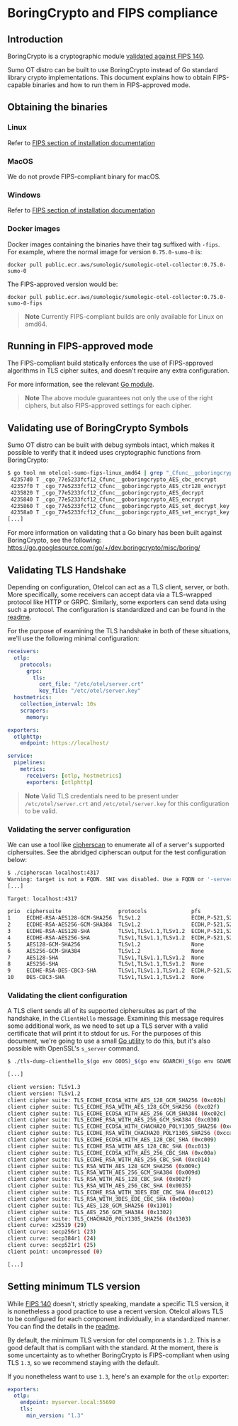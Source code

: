 # BoringCrypto and FIPS compliance

## Introduction

BoringCrypto is a cryptographic module [validated against FIPS 140][boringcrypto_certs].

Sumo OT distro can be built to use BoringCrypto instead of Go standard library crypto implementations.
This document explains how to obtain FIPS-capable binaries and how to run them in FIPS-approved mode.

## Obtaining the binaries

### Linux

Refer to [FIPS section of installation documentation](https://help.sumologic.com/docs/send-data/opentelemetry-collector/install-collector-linux/#fips)

### MacOS

We do not provde FIPS-compliant binary for macOS.

### Windows

Refer to [FIPS section of installation documentation](https://help.sumologic.com/docs/send-data/opentelemetry-collector/install-collector-windows/#fips)

### Docker images

Docker images containing the binaries have their tag suffixed with `-fips`. For example, where the normal image for
version `0.75.0-sumo-0` is:

```text
docker pull public.ecr.aws/sumologic/sumologic-otel-collector:0.75.0-sumo-0
```

The FIPS-approved version would be:

```text
docker pull public.ecr.aws/sumologic/sumologic-otel-collector:0.75.0-sumo-0-fips
```

> **Note**
> Currently FIPS-compliant builds are only available for Linux on amd64.

## Running in FIPS-approved mode

The FIPS-compliant build statically enforces the use of FIPS-approved algorithms in TLS cipher suites, and doesn't require any
extra configuration.

For more information, see the relevant [Go module](https://go.googlesource.com/go/+/dev.boringcrypto/src/crypto/tls/fipsonly/fipsonly.go).

> **Note**
> The above module guarantees not only the use of the right ciphers, but also FIPS-approved settings for each cipher.

## Validating use of BoringCrypto Symbols

Sumo OT distro can be built with debug symbols intact, which makes it possible to verify that it indeed
uses cryptographic functions from BoringCrypto:

```bash
$ go tool nm otelcol-sumo-fips-linux_amd64 | grep "_Cfunc__goboringcrypto_"
 42357d0 T _cgo_77e5233fcf12_Cfunc__goboringcrypto_AES_cbc_encrypt
 42357f0 T _cgo_77e5233fcf12_Cfunc__goboringcrypto_AES_ctr128_encrypt
 4235820 T _cgo_77e5233fcf12_Cfunc__goboringcrypto_AES_decrypt
 4235840 T _cgo_77e5233fcf12_Cfunc__goboringcrypto_AES_encrypt
 4235860 T _cgo_77e5233fcf12_Cfunc__goboringcrypto_AES_set_decrypt_key
 42358a0 T _cgo_77e5233fcf12_Cfunc__goboringcrypto_AES_set_encrypt_key
[...]
```

For more information on validating that a Go binary has been built against BoringCrypto, see the
following: <https://go.googlesource.com/go/+/dev.boringcrypto/misc/boring/>

## Validating TLS Handshake

Depending on configuration, Otelcol can act as a TLS client, server, or both. More specifically,
some receivers can accept data via a TLS-wrapped protocol like HTTP or GRPC. Similarly, some
exporters can send data using such a protocol. The configuration is standardized and can be
found in the [readme](https://github.com/open-telemetry/opentelemetry-collector/blob/main/config/configtls/README.md).

For the purpose of examining the TLS handshake in both of these situations, we'll use the following minimal
configuration:

```yaml
receivers:
  otlp:
    protocols:
      grpc:
        tls:
          cert_file: "/etc/otel/server.crt"
          key_file: "/etc/otel/server.key"
  hostmetrics:
    collection_interval: 10s
    scrapers:
      memory:

exporters:
  otlphttp:
    endpoint: https://localhost/

service:
  pipelines:
    metrics:
      receivers: [otlp, hostmetrics]
      exporters: [otlphttp]
```

> **Note**
> Valid TLS credentials need to be present under `/etc/otel/server.crt` and `/etc/otel/server.key` for this configuration to be valid.

### Validating the server configuration

We can use a tool like [cipherscan](https://github.com/mozilla/cipherscan) to enumerate all of a server's
supported ciphersuites. See the abridged cipherscan output for the test configuration below:

```bash
$ ./cipherscan localhost:4317
Warning: target is not a FQDN. SNI was disabled. Use a FQDN or '-servername <fqdn>'
[...]

Target: localhost:4317

prio  ciphersuite                  protocols              pfs                 curves
1     ECDHE-RSA-AES128-GCM-SHA256  TLSv1.2                ECDH,P-521,521bits  prime256v1,secp384r1,secp521r1
2     ECDHE-RSA-AES256-GCM-SHA384  TLSv1.2                ECDH,P-521,521bits  prime256v1,secp384r1,secp521r1
3     ECDHE-RSA-AES128-SHA         TLSv1,TLSv1.1,TLSv1.2  ECDH,P-521,521bits  prime256v1,secp384r1,secp521r1
4     ECDHE-RSA-AES256-SHA         TLSv1,TLSv1.1,TLSv1.2  ECDH,P-521,521bits  prime256v1,secp384r1,secp521r1
5     AES128-GCM-SHA256            TLSv1.2                None                None
6     AES256-GCM-SHA384            TLSv1.2                None                None
7     AES128-SHA                   TLSv1,TLSv1.1,TLSv1.2  None                None
8     AES256-SHA                   TLSv1,TLSv1.1,TLSv1.2  None                None
9     ECDHE-RSA-DES-CBC3-SHA       TLSv1,TLSv1.1,TLSv1.2  ECDH,P-521,521bits  prime256v1,secp384r1,secp521r1
10    DES-CBC3-SHA                 TLSv1,TLSv1.1,TLSv1.2  None                None
```

### Validating the client configuration

A TLS client sends all of its supported ciphersuites as part of the handshake, in the `ClientHello` message.
Examining this message requires some additional work, as we need to set up a TLS server with a valid
certificate that will print it to stdout for us. For the purposes of this document, we're going to use a
small [Go utility](https://github.com/rgl/tls-dump-clienthello) to do this, but it's also possible with
OpenSSL's `s_server` command.

```bash
$ ./tls-dump-clienthello_$(go env GOOS)_$(go env GOARCH)_$(go env GOAMD64)/tls-dump-clienthello

[...]

client version: TLSv1.3
client version: TLSv1.2
client cipher suite: TLS_ECDHE_ECDSA_WITH_AES_128_GCM_SHA256 (0xc02b)
client cipher suite: TLS_ECDHE_RSA_WITH_AES_128_GCM_SHA256 (0xc02f)
client cipher suite: TLS_ECDHE_ECDSA_WITH_AES_256_GCM_SHA384 (0xc02c)
client cipher suite: TLS_ECDHE_RSA_WITH_AES_256_GCM_SHA384 (0xc030)
client cipher suite: TLS_ECDHE_ECDSA_WITH_CHACHA20_POLY1305_SHA256 (0xcca9)
client cipher suite: TLS_ECDHE_RSA_WITH_CHACHA20_POLY1305_SHA256 (0xcca8)
client cipher suite: TLS_ECDHE_ECDSA_WITH_AES_128_CBC_SHA (0xc009)
client cipher suite: TLS_ECDHE_RSA_WITH_AES_128_CBC_SHA (0xc013)
client cipher suite: TLS_ECDHE_ECDSA_WITH_AES_256_CBC_SHA (0xc00a)
client cipher suite: TLS_ECDHE_RSA_WITH_AES_256_CBC_SHA (0xc014)
client cipher suite: TLS_RSA_WITH_AES_128_GCM_SHA256 (0x009c)
client cipher suite: TLS_RSA_WITH_AES_256_GCM_SHA384 (0x009d)
client cipher suite: TLS_RSA_WITH_AES_128_CBC_SHA (0x002f)
client cipher suite: TLS_RSA_WITH_AES_256_CBC_SHA (0x0035)
client cipher suite: TLS_ECDHE_RSA_WITH_3DES_EDE_CBC_SHA (0xc012)
client cipher suite: TLS_RSA_WITH_3DES_EDE_CBC_SHA (0x000a)
client cipher suite: TLS_AES_128_GCM_SHA256 (0x1301)
client cipher suite: TLS_AES_256_GCM_SHA384 (0x1302)
client cipher suite: TLS_CHACHA20_POLY1305_SHA256 (0x1303)
client curve: x25519 (29)
client curve: secp256r1 (23)
client curve: secp384r1 (24)
client curve: secp521r1 (25)
client point: uncompressed (0)

[...]
```

## Setting minimum TLS version

While [FIPS 140][fips] doesn't, strictly speaking, mandate a specific TLS version, it is nonetheless a good practice to use a recent version. Otelcol allows TLS to be configured for each component individually, in a standardized manner. You can find the details in the [readme](https://github.com/open-telemetry/opentelemetry-collector/blob/main/config/configtls/README.md).

By default, the minimum TLS version for otel components is `1.2`. This is a good default that is compliant with the standard. At the moment, there is some uncertainty as to
whether BoringCrypto is FIPS-compliant when using TLS `1.3`, so we recommend staying with the default.

If you nonetheless want to use `1.3`, here's an example for the `otlp` exporter:

```yaml
exporters:
  otlp:
    endpoint: myserver.local:55690
    tls:
      min_version: "1.3"
```

[fips]: https://en.wikipedia.org/wiki/FIPS_140
[boringcrypto_certs]: https://csrc.nist.gov/projects/cryptographic-module-validation-program/validated-modules/search?SearchMode=Basic&ModuleName=boring&CertificateStatus=Active&ValidationYear=0
